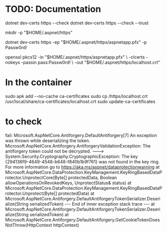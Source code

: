 # TODO: Documentation
dotnet dev-certs https --check
dotnet dev-certs https --check --trust

mkdir -p "$HOME/.aspnet/https"

dotnet dev-certs https -ep "$HOME/.aspnet/https/aspnetapp.pfx" -p Passw0rd!

openssl pkcs12 -in "$HOME/.aspnet/https/aspnetapp.pfx" \
  -clcerts -nokeys -passin pass:Passw0rd! \
  -out "$HOME/.aspnet/https/localhost.crt"

 # In the container 

sudo apk add --no-cache ca-certificates
sudo cp /https/localhost.crt /usr/local/share/ca-certificates/localhost.crt
sudo update-ca-certificates

# to check

fail: Microsoft.AspNetCore.Antiforgery.DefaultAntiforgery[7]
      An exception was thrown while deserializing the token.
      Microsoft.AspNetCore.Antiforgery.AntiforgeryValidationException: The antiforgery token could not be decrypted.
       ---> System.Security.Cryptography.CryptographicException: The key {294136f9-4649-4548-b648-f840b1b9f761} was not found in the key ring. For more information go to https://aka.ms/aspnet/dataprotectionwarning
         at Microsoft.AspNetCore.DataProtection.KeyManagement.KeyRingBasedDataProtector.UnprotectCore(Byte[] protectedData, Boolean allowOperationsOnRevokedKeys, UnprotectStatus& status)
         at Microsoft.AspNetCore.DataProtection.KeyManagement.KeyRingBasedDataProtector.Unprotect(Byte[] protectedData)
         at Microsoft.AspNetCore.Antiforgery.DefaultAntiforgeryTokenSerializer.Deserialize(String serializedToken)
         --- End of inner exception stack trace ---
         at Microsoft.AspNetCore.Antiforgery.DefaultAntiforgeryTokenSerializer.Deserialize(String serializedToken)
         at Microsoft.AspNetCore.Antiforgery.DefaultAntiforgery.GetCookieTokenDoesNotThrow(HttpContext httpContext)